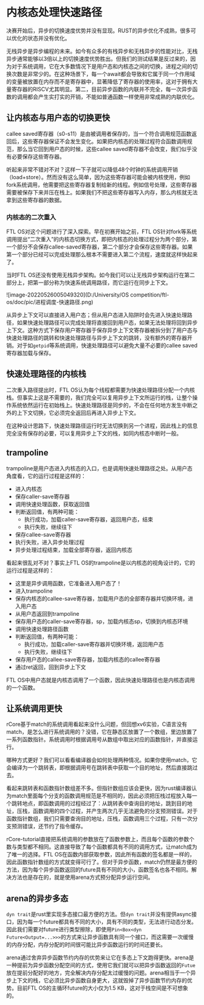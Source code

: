 # 内核态处理快速路径

决赛开始后，异步的切换速度优势并没有显现。RUST的异步优化不成熟，很多可以优化的状态并没有优化。

无栈异步是异步编程的未来。如今有众多的有栈异步和无栈异步的性能对比，无栈异步通常能够以3倍以上的切换速度优势胜出。但我们的测试结果是反过来的，因为对于系统调用，它在大多数情况下是用户态和内核态之间的切换，进程之间的切换次数是非常少的。在这种场景下，每一个await都会导致和它属于同一个作用域的变量被放置在内存而不是寄存器中，显著降低了寄存器的使用率，这对于拥有大量寄存器的RISCV尤其明显。第二，目前异步函数的内联并不完全，每一次异步函数的调用都会产生实打实的开销，不能如普通函数一样使用非常成熟的内联优化。

## 让内核态与用户态的切换更快

callee saved寄存器（s0-s11）是由被调用者保存的，当一个符合调用规范函数返回后，这些寄存器保证不会发生变化。如果把内核态的处理过程符合函数调用规范，那么当它回到用户态的时候，这些callee saved寄存器不会改变，我们似乎没有必要保存这些寄存器。

听起来非常不错对不对？这样一下子就可以降低48个时钟的系统调用开销（load+store）。然而没有这么简单，因为这些寄存器可能会被内核使用，例如fork系统调用，他需要把这些寄存器复制给新的线程。例如信号处理，这些寄存器需要被保存下来并压在栈上。如果我们不把这些寄存器写入内存，那么内核就无法拿到这些寄存器的数据。

### 内核态的二次重入

FTL OS对这个问题进行了深入探索。早在初赛开始之前，FTL OS针对fork等系统调用提出“二次重入”的内核态切换方式，即把内核态的处理过程分为两个部分，第一个部分不会保存callee-saved寄存器，第二个部分才会保存这些寄存器。如果第一个部分已经可以完成处理那么根本不需要进入第二个流程，速度就这样快起来了。

当时FTL OS还没有使用无栈异步架构。如今我们可以让无栈异步架构运行在第二部分上，把第一部分称为快速系统调用路径，而它运行在同步上下文。

![image-20220526005049320](D:/University/OS competition/ftl-os/doc/pic/进程调度-快速路径.png)

从异步上下文可以直接进入用户态；但从用户态进入陷阱时会先进入快速处理路径，如果快速处理路径可以完成处理将直接回到用户态，如果无法处理将回到异步上下文。这种方式下保存用户寄存器于保存异步上下文寄存器被拆分到了用户态与快速处理路径的跳转和快速处理路径与异步上下文的跳转，没有额外的寄存器开销。对于如`getpid`等系统调用，快速处理路径可以避免大量不必要的callee saved寄存器加载与保存。

## 快速处理路径的内核栈

二次重入路径提出时，FTL OS认为每个线程都需要为快速处理路径分配一个内核栈。但事实上这是不需要的，我们完全可以复用异步上下文所运行的栈，让整个操作系统依然运行在初始栈上。快速处理路径是同步的，不会在任何地方发生中断之外的上下文切换，它必须完全返回后再进入异步上下文。

在这种设计思路下，快速处理路径运行时无法切换到另一个进程，因此栈上的信息完全没有保存的必要，可以复用异步上下文的栈，如同内核态中断时一般。

## trampoline

trampoline是用户态进入内核态的入口，也是调用快速处理路径之处。从用户态角度看，它的运行过程是这样的：

* 进入内核态
* 保存caller-save寄存器
* 调用快速处理函数，获取返回值
* 判断返回值，有两种可能：
  * 执行成功，加载caller-save寄存器，返回用户态，结束
  * 执行失败，继续往下
* 保存callee-save寄存器
* 执行失败，进入异步处理过程
* 异步处理过程结束，加载全部寄存器，返回内核态

看起来很乱对不对？事实上FTL OS的trampoline是以内核态的视角设计的，它的运行过程是这样的：

* 这里是异步调用函数，它准备进入用户态了！
* 进入trampoline
* 保存内核态的callee-save寄存器，加载用户态的全部寄存器并切换环境，进入用户态
* 从用户态返回到trampoline
* 保存用户态的caller-save寄存器，sp，加载内核态sp，切换到内核态环境
* 调用快速处理路径函数
* 判断返回值，有两种可能：
  * 执行成功，加载caller-save寄存器并切换环境，返回用户态
  * 执行失败，继续往下
* 保存用户态的callee-save寄存器，加载内核态的callee寄存器
* 通过ret返回，回到异步上下文

FTL OS中用户态就是内核态调用了一个函数，因此快速处理路径也是内核态调用的一个函数。

## 让系统调用更快

rCore基于match的系统调用看起来没什么问题，但回想xv6实验，C语言没有match，是怎么进行系统调用的？没错，它在静态区放置了一个数组，里边放置了一系列函数指针。系统调用时根据调用号从数组中取出对应的函数指针，并直接运行。

哪种方式更好？我们可以看看编译器会如何处理两种情况。如果你使用match，它会编译为一个跳转表，即根据调用号在跳转表中获取一个目的地址，然后直接跳过去。

看起来跳转表和函数指针数组差不多。但指针数组应该会更快，因为rust编译器认为match里面每个分支的函数调用规范是不相同的，因此必须把压栈过程放入每一个跳转地点，即函数调用的过程经过了：从跳转表中查询目的地址，跳到目的地址，压栈，函数调用的四个过程，并产生两次几乎无法避免的分支预测错误。对于函数指针数组，我们只需要查询目的地址，压栈，函数调用三个过程，只有一次分支预测错误，还节约了指令缓存。

rCore-tutorial直接把系统调用的参数放在了函数参数上，而且每个函数的参数个数与类型都不相同。这直接导致了每个函数都具有不同的调用方式，让match成为了唯一的选择。FTL OS在函数内部获取参数，因此所有函数的签名都是一样的，因此函数指针数组的方式就变得可行了。但对于异步函数，match仍然是最方便的方法，因为每个异步函数返回的future具有不同的大小，函数签名也各不相同。解决方法也是存在的，就是使用arena方式预分配异步运行空间。

## arena的异步多态

`dyn trait`是rust里实现多态接口最方便的方法。但`dyn trait`并没有提供async接口，因为每一个future都具有不同的大小，具有不同的类型，无法进行动态分发。因此我们需要对future进行类型擦除，即使用`Pin<Box<dyn Future<Output=...>>>`的方式来让异步函数具有同一个接口，而这需要一次缓慢的内存分配，内存分配的时间很可能比异步函数运行的时间还要长。

arena通过舍弃异步函数节约内存的优势来让它在多态上下文跑得更快。arena是一种提前为异步函数分配空间的方式，使用它我们就可以把异步函数返回的`Futue`放在提前分配好的地方，完全解决内存分配太过缓慢的问题。arena相当于一个异步上下文的栈，它必须比异步函数自身更大，这就毁掉了异步函数节约内存的优势。目前FTL OS的主循环future的大小仅为1.5 KB，这对于栈空间是不可想象的。